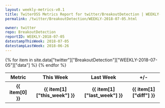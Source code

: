 ```yaml
---
layout: weekly-metrics-v0.1
title: TwiterOSS Metrics Report for twitter/BreakoutDetection | WEEKLY-2018-07-05 | 2018-07-05
permalink: /twitter/BreakoutDetection/WEEKLY-2018-07-05.html

owner: twitter
repo: BreakoutDetection
reportID: WEEKLY-2018-07-05
datestampThisWeek: 2018-07-05
datestampLastWeek: 2018-06-26
---
```


<table style="width: 100%">
    <tr>
        <th>Metric</th>
        <th>This Week</th>
        <th>Last Week</th>
        <th>+/-</th>
    </tr>
    {% for item in site.data["twitter"]["BreakoutDetection"]["WEEKLY-2018-07-05"]["data"] %}
    <tr>
        <th>{{ item[0] }}</th>
        <th>{{ item[1]["this_week"] }}</th>
        <th>{{ item[1]["last_week"] }}</th>
        <th>{{ item[1]["diff"] }}</th>
    </tr>
    {% endfor %}
</table>

